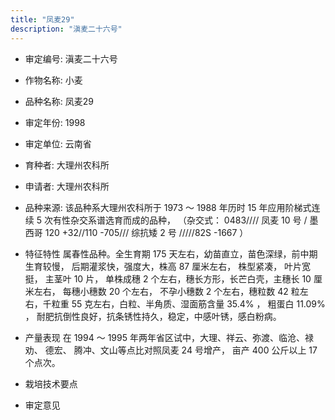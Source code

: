 ```yaml
---
title: "凤麦29"
description: "滇麦二十六号"
---
```

* 审定编号:  滇麦二十六号

*  作物名称:  小麦

*  品种名称:  凤麦29

*  审定年份:  1998

*  审定单位:  云南省

* 育种者:  大理州农科所

*  申请者:  大理州农科所

*  品种来源:  该品种系大理州农科所于 1973 ～ 1988 年历时 15 年应用阶梯式连续 5 次有性杂交系谱选育而成的品种， （杂交式： 0483//// 凤麦 10 号 / 墨西哥 120 +32//110 -705/// 综抗矮 2 号 /////82S -1667 ）

*  特征特性
属春性品种。全生育期 175 天左右，幼苗直立，苗色深绿，前中期生育较慢， 后期灌浆快，强度大，株高 87 厘米左右， 株型紧凑， 叶片宽挺， 主茎叶 10 片， 单株成穗 2 个左右，穗长方形，长芒白壳，主穗长 10 厘米左右， 每穗小穗数 20 个左右， 不孕小穗数 2 个左右，穗粒数 42 粒左右，千粒重 55 克左右，白粒、半角质、湿面筋含量 35.4% ， 粗蛋白 11.09% ， 耐肥抗倒性良好，抗条锈性持久，稳定，中感叶锈，感白粉病。

*  产量表现
在 1994 ～ 1995 年两年省区试中，大理、祥云、弥渡、临沧、禄劝、 德宏、 腾冲、文山等点比对照凤麦 24 号增产， 亩产 400 公斤以上 17 个点次。

*  栽培技术要点


*  审定意见

